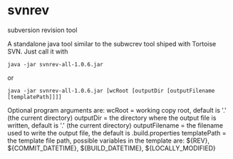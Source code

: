 svnrev
======

subversion revision tool

A standalone java tool similar to the subwcrev tool shiped with Tortoise SVN. Just call it with
```
java -jar svnrev-all-1.0.6.jar
```
or
```
java -jar svnrev-all-1.0.6.jar [wcRoot [outputDir [outputFilename [templatePath]]]]
```


Optional program arguments are:
wcRoot = working copy root, default is '.' (the current directory)
outputDir = the directory where the output file is written, default is '.' (the current directory)
outputFilename = the filename used to write the output file, the default is <current-dir-name>.build.properties
templatePath = the template file path, possible variables in the template are: ${REV}, ${COMMIT_DATETIME}, ${BUILD_DATETIME}, ${LOCALLY_MODIFIED}
